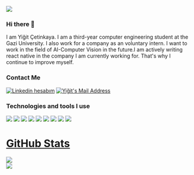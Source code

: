 <img src="https://www.sesec.eu/app/uploads/2020/08/Artificial-Intelligence-Trends.jpeg"></img>


### Hi there 👋
I am Yiğit Çetinkaya. I am a third-year computer engineering student at the Gazi University. I also work for a company as an voluntary  intern. I want to work in the field of AI-Computer Vision in the future.I am actively writing react native in the company I am currently working for. That's why I continue to improve myself.

<h3> Contact Me </h3>
  <a href="https://www.linkedin.com/in/yigitcetinkaya/" target="_blank" rel="nofollow"><img alt="Linkedin hesabım" src="https://img.shields.io/badge/LinkedIn-0077B5?style=for-the-badge&logo=linkedin&logoColor=white" /></a>
  <a href="mailto:yigitcetinkaya88@gmail.com" target="_blank" rel="nofollow"><img alt="Yiğit's Mail Address" src="https://img.shields.io/badge/Gmail-D14836?style=for-the-badge&logo=gmail&logoColor=white" /></a>
 <h3>Technologies and tools I use</h3>

<img src="https://img.shields.io/badge/C%23-239120?style=for-the-badge&logo=c-sharp&logoColor=white"></img>
<img src="https://img.shields.io/badge/Flutter-02569B?style=for-the-badge&logo=flutter&logoColor=white"></img>
<img src="https://img.shields.io/badge/React_Native-20232A?style=for-the-badge&logo=react&logoColor=61DAFB"></img>
<img src="https://img.shields.io/badge/JavaScript-F7DF1E?style=for-the-badge&logo=javascript&logoColor=black"></img>
<img src="https://img.shields.io/badge/Microsoft_SQL_Server-CC2927?style=for-the-badge&logo=microsoft-sql-server&logoColor=white"></img>
<img src="https://img.shields.io/badge/Windows-0078D6?style=for-the-badge&logo=windows&logoColor=white"></img>
<img src="https://img.shields.io/badge/Python-3776AB?style=for-the-badge&logo=python&logoColor=white"></img>
<img src="https://img.shields.io/badge/Java-ED8B00?style=for-the-badge&logo=java&logoColor=white"></img>
 <img src="https://img.shields.io/badge/Android-3DDC84?style=for-the-badge&logo=android&logoColor=white"></img> 

# [GitHub Stats]( https://github.com/Ctnn)

<a href="https://github.com/Ctnn">
<img src="https://github-readme-stats.vercel.app/api?username=Ctnn&theme=radical" />

</a>

</br>
<a href="https://github.com/Ctnn">
<img src="https://github-readme-stats.vercel.app/api/top-langs/?username=Ctnn&layout=compact&theme=radical" />
</a>
